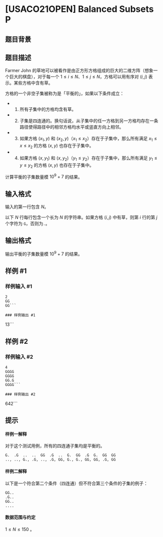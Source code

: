 # [USACO21OPEN] Balanced Subsets  P

## 题目背景



## 题目描述

Farmer John 的草地可以被看作是由正方形方格组成的巨大的二维方阵（想象一个巨大的棋盘），对于每一个 $1≤i≤N$、$1≤j≤N$，方格可以用有序对 $(i,j)$ 表示。某些方格中含有草。

方格的一个非空子集被称为是「平衡的」，如果以下条件成立：

- 1. 所有子集中的方格均含有草。
- 2. 子集是四连通的。换句话说，从子集中的任一方格到另一方格均存在一条路径使得路径中的相邻方格均水平或竖直方向上相邻。
- 3. 如果方格 $(x_1,y)$ 和 $(x_2,y)$（$x_1≤x_2$）存在于子集中，那么所有满足 $x_1≤x≤x_2$ 的方格 $(x,y)$ 也存在于子集中。
- 4. 如果方格 $(x,y_1)$ 和 $(x,y_2)$（$y_1≤y_2$）存在于子集中，那么所有满足 $y_1≤y≤y_2$ 的方格 $(x,y)$ 也存在于子集中。

计算平衡的子集数量模 $10^9+7$ 的结果。

## 输入格式

输入的第一行包含 $N$。

以下 $N$ 行每行包含一个长为 $N$ 的字符串。如果方格 $(i,j)$ 中有草，则第 $i$ 行的第 $j$ 个字符为 $\texttt{G}$，否则为$\texttt{.}$。 

## 输出格式

输出平衡的子集数量模 $10^9+7$ 的结果。 

## 样例 #1

### 样例输入 #1
```
2
GG
GG```

### 样例输出 #1

```
13```

## 样例 #2

### 样例输入 #2
```
4
GGGG
GGGG
GG.G
GGGG```

### 样例输出 #2

```
642```

## 提示

#### 样例一解释

对于这个测试用例，所有的四连通子集均是平衡的。

```
G.  .G  ..  ..  GG  .G  ..  G.  GG  .G  G.  GG  GG
.., .., G., .G, .., .G, GG, G., G., GG, GG, .G, GG
```

#### 样例二解释

以下是一个符合第二个条件（四连通）但不符合第三个条件的子集的例子： 

```
GG..
.G..
GG..
....
```

#### 数据范围与约定

$1\le N \le 150$ 。
